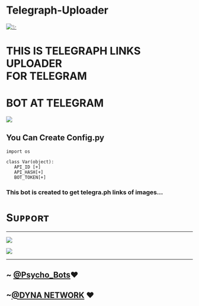 # Telegraph-Uploader 
[![✨](https://telegra.ph/file/1434d9d0eb6a8bf00456a.jpg)](https://t.me/DYNA_NETWORK)
# <p> THIS IS TELEGRAPH LINKS UPLOADER <br> FOR TELEGRAM </p>
# BOT AT TELEGRAM 



<a href="http://t.me/PIC_LINK_DBOT" target="_blank"><img src="https://img.shields.io/badge/BOT-IN%20TELEGRAM-black.svg?style=for-the-badge&logo=Telegram"></a>

 
 
## You Can Create Config.py 
```python3
import os 

class Var(object): 
   API_ID [+]
   API_HASH[+]
   BOT_TOKEN[+]

```

### This bot is created to get telegra.ph links of images...

# Sᴜᴘᴘᴏʀᴛ 
<hr>
<a href="https://telegram.me/DYNA_NETWORK" target="_blank"><img src="https://img.shields.io/badge/Updates-Channel-yellow.svg?style=for-the-badge&logo=Telegram"></a>

<a href="https://telegram.me/DYNA_SUPPORT" target="_blank"><img src="https://img.shields.io/badge/Support-Group-green.svg?style=for-the-badge&logo=Telegram"></a>
<hr>


## ~ [@Psycho_Bots](https://t.me/PsychoBots)❤️

## ~[@DYNA NETWORK](https://t.me/DYNA_NETWORK) ❤️


